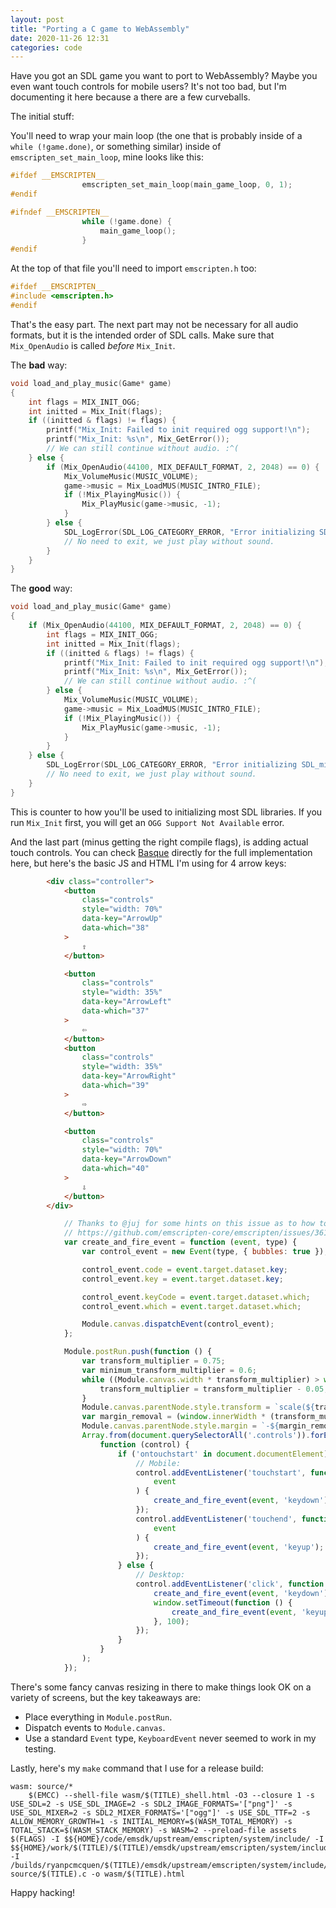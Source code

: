 ```yaml
---
layout: post
title: "Porting a C game to WebAssembly"
date: 2020-11-26 12:31
categories: code
---
```


Have you got an SDL game you want to port to WebAssembly? Maybe you even want touch controls
for mobile users? It's not too bad, but I'm documenting it here because a there are a few
curveballs.

The initial stuff:

You'll need to wrap your main loop (the one that is probably inside of a `while (!game.done)`, or something similar)
inside of `emscripten_set_main_loop`, mine looks like this:

```c
#ifdef __EMSCRIPTEN__
                emscripten_set_main_loop(main_game_loop, 0, 1);
#endif

#ifndef __EMSCRIPTEN__
                while (!game.done) {
                    main_game_loop();
                }
#endif
```

At the top of that file you'll need to import `emscripten.h` too:

```c
#ifdef __EMSCRIPTEN__
#include <emscripten.h>
#endif
```

That's the easy part. The next part may not be necessary for all audio formats,
but it is the intended order of SDL calls. Make sure that `Mix_OpenAudio` is
called _before_ `Mix_Init`.

The **bad** way:

```c
void load_and_play_music(Game* game)
{
    int flags = MIX_INIT_OGG;
    int initted = Mix_Init(flags);
    if ((initted & flags) != flags) {
        printf("Mix_Init: Failed to init required ogg support!\n");
        printf("Mix_Init: %s\n", Mix_GetError());
        // We can still continue without audio. :^(
    } else {
        if (Mix_OpenAudio(44100, MIX_DEFAULT_FORMAT, 2, 2048) == 0) {
            Mix_VolumeMusic(MUSIC_VOLUME);
            game->music = Mix_LoadMUS(MUSIC_INTRO_FILE);
            if (!Mix_PlayingMusic()) {
                Mix_PlayMusic(game->music, -1);
            }
        } else {
            SDL_LogError(SDL_LOG_CATEGORY_ERROR, "Error initializing SDL_mixer: %s\n", Mix_GetError());
            // No need to exit, we just play without sound.
        }
    }
}
```

The **good** way:

```c
void load_and_play_music(Game* game)
{
    if (Mix_OpenAudio(44100, MIX_DEFAULT_FORMAT, 2, 2048) == 0) {
        int flags = MIX_INIT_OGG;
        int initted = Mix_Init(flags);
        if ((initted & flags) != flags) {
            printf("Mix_Init: Failed to init required ogg support!\n");
            printf("Mix_Init: %s\n", Mix_GetError());
            // We can still continue without audio. :^(
        } else {
            Mix_VolumeMusic(MUSIC_VOLUME);
            game->music = Mix_LoadMUS(MUSIC_INTRO_FILE);
            if (!Mix_PlayingMusic()) {
                Mix_PlayMusic(game->music, -1);
            }
        }
    } else {
        SDL_LogError(SDL_LOG_CATEGORY_ERROR, "Error initializing SDL_mixer: %s\n", Mix_GetError());
        // No need to exit, we just play without sound.
    }
}
```

This is counter to how you'll be used to initializing most SDL libraries. If you run `Mix_Init` first,
you will get an `OGG Support Not Available` error.

And the last part (minus getting the right compile flags), is adding actual touch controls. You can
check [Basque](https://github.com/ryanpcmcquen/basque) directly for the full implementation
here, but here's the basic JS and HTML I'm using for 4 arrow keys:

```html
        <div class="controller">
            <button
                class="controls"
                style="width: 70%"
                data-key="ArrowUp"
                data-which="38"
            >
                ⇧
            </button>

            <button
                class="controls"
                style="width: 35%"
                data-key="ArrowLeft"
                data-which="37"
            >
                ⇦
            </button>
            <button
                class="controls"
                style="width: 35%"
                data-key="ArrowRight"
                data-which="39"
            >
                ⇨
            </button>

            <button
                class="controls"
                style="width: 70%"
                data-key="ArrowDown"
                data-which="40"
            >
                ⇩
            </button>
        </div>
```

```js
            // Thanks to @juj for some hints on this issue as to how to get this working:
            // https://github.com/emscripten-core/emscripten/issues/3614#issuecomment-142032269
            var create_and_fire_event = function (event, type) {
                var control_event = new Event(type, { bubbles: true });

                control_event.code = event.target.dataset.key;
                control_event.key = event.target.dataset.key;

                control_event.keyCode = event.target.dataset.which;
                control_event.which = event.target.dataset.which;

                Module.canvas.dispatchEvent(control_event);
            };

            Module.postRun.push(function () {
                var transform_multiplier = 0.75;
                var minimum_transform_multiplier = 0.6;
                while ((Module.canvas.width * transform_multiplier) > window.innerWidth && transform_multiplier > minimum_transform_multiplier) {
                    transform_multiplier = transform_multiplier - 0.05;
                }
                Module.canvas.parentNode.style.transform = `scale(${transform_multiplier})`;
                var margin_removal = (window.innerWidth * (transform_multiplier > minimum_transform_multiplier ? transform_multiplier - 0.1 : transform_multiplier)) / 2;
                Module.canvas.parentNode.style.margin = `-${margin_removal * 0.15}px -${margin_removal}px`;
                Array.from(document.querySelectorAll('.controls')).forEach(
                    function (control) {
                        if ('ontouchstart' in document.documentElement) {
                            // Mobile:
                            control.addEventListener('touchstart', function (
                                event
                            ) {
                                create_and_fire_event(event, 'keydown');
                            });
                            control.addEventListener('touchend', function (
                                event
                            ) {
                                create_and_fire_event(event, 'keyup');
                            });
                        } else {
                            // Desktop:
                            control.addEventListener('click', function (event) {
                                create_and_fire_event(event, 'keydown');
                                window.setTimeout(function () {
                                    create_and_fire_event(event, 'keyup');
                                }, 100);
                            });
                        }
                    }
                );
            });
```

There's some fancy canvas resizing in there to make things look OK on a variety of screens, but the key takeaways
are:

- Place everything in `Module.postRun`.
- Dispatch events to `Module.canvas`.
- Use a standard `Event` type, `KeyboardEvent` never seemed to work in my testing.

Lastly, here's my `make` command that I use for a release build:

```make
wasm: source/*
	$(EMCC) --shell-file wasm/$(TITLE)_shell.html -O3 --closure 1 -s USE_SDL=2 -s USE_SDL_IMAGE=2 -s SDL2_IMAGE_FORMATS='["png"]' -s USE_SDL_MIXER=2 -s SDL2_MIXER_FORMATS='["ogg"]' -s USE_SDL_TTF=2 -s ALLOW_MEMORY_GROWTH=1 -s INITIAL_MEMORY=$(WASM_TOTAL_MEMORY) -s TOTAL_STACK=$(WASM_STACK_MEMORY) -s WASM=2 --preload-file assets $(FLAGS) -I $${HOME}/code/emsdk/upstream/emscripten/system/include/ -I $${HOME}/work/$(TITLE)/$(TITLE)/emsdk/upstream/emscripten/system/include/ -I /builds/ryanpcmcquen/$(TITLE)/emsdk/upstream/emscripten/system/include/ source/$(TITLE).c -o wasm/$(TITLE).html
```

Happy hacking!

